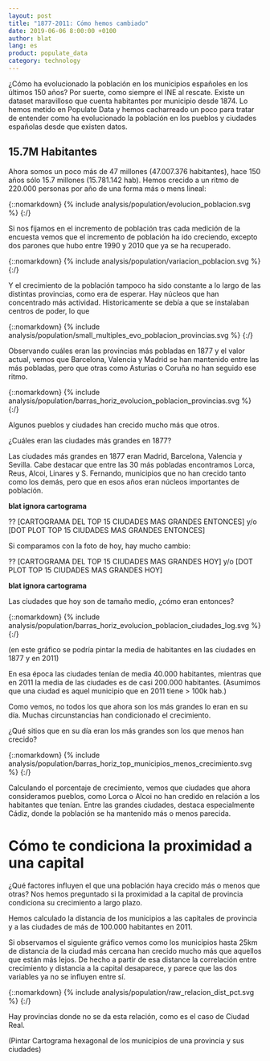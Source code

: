 ```yaml
---
layout: post
title: "1877-2011: Cómo hemos cambiado"
date: 2019-06-06 8:00:00 +0100
author: blat
lang: es
product: populate_data
category: technology
---
```


¿Cómo ha evolucionado la población en los municipios españoles en los últimos 150 años? Por suerte, como siempre el INE al rescate. Existe un dataset maravilloso que cuenta habitantes por municipio desde 1874. Lo hemos metido en Populate Data y hemos cacharreado un poco para tratar de entender como ha evolucionado la población en los pueblos y ciudades españolas desde que existen datos.

## 15.7M Habitantes

Ahora somos un poco más de 47 millones (47.007.376 habitantes), hace 150 años sólo 15.7 millones (15.781.142 hab). Hemos crecido a un ritmo de 220.000 personas por año de una forma más o mens lineal:

{::nomarkdown}
{% include analysis/population/evolucion_poblacion.svg %}
{:/}

Si nos fijamos en el incremento de población tras cada medición de la encuesta vemos que el incremento de población ha ido creciendo, excepto dos parones que hubo entre 1990 y 2010 que ya se ha recuperado.

{::nomarkdown}
{% include analysis/population/variacion_poblacion.svg %}
{:/}

Y el crecimiento de la población tampoco ha sido constante a lo largo de las distintas provincias, como era de esperar. Hay núcleos que han concentrado más actividad. Historicamente se debía a que se instalaban centros de poder, lo que

{::nomarkdown}
{% include analysis/population/small_multiples_evo_poblacion_provincias.svg %}
{:/}

Observando cuáles eran las provincias más pobladas en 1877 y el valor actual, vemos que Barcelona, Valencia y Madrid se han mantenido entre las más pobladas, pero que otras como Asturias o Coruña no han seguido ese ritmo.

{::nomarkdown}
{% include analysis/population/barras_horiz_evolucion_poblacion_provincias.svg %}
{:/}

Algunos pueblos y ciudades han crecido mucho más que otros.

¿Cuáles eran las ciudades más grandes en 1877?

Las ciudades más grandes en 1877 eran Madrid, Barcelona, Valencia y Sevilla. Cabe destacar que entre las 30 más pobladas encontramos Lorca, Reus, Alcoi, Linares y S. Fernando, municipios que no han crecido tanto como los demás, pero que en esos años eran núcleos importantes de población.

****blat ignora cartograma****

?? [CARTOGRAMA DEL TOP 15 CIUDADES MAS GRANDES ENTONCES]
    y/o [DOT PLOT TOP 15 CIUDADES MAS GRANDES ENTONCES]

Si comparamos con la foto de hoy, hay mucho cambio:

?? [CARTOGRAMA DEL TOP 15 CIUDADES MAS GRANDES HOY]
    y/o [DOT PLOT TOP 15 CIUDADES MAS GRANDES HOY]

****blat ignora cartograma****

Las ciudades que hoy son de tamaño medio, ¿cómo eran entonces?

{::nomarkdown}
{% include analysis/population/barras_horiz_evolucion_poblacion_ciudades_log.svg %}
{:/}

(en este gráfico se podría pintar la media de habitantes en las ciudades en 1877 y en 2011)

En esa época las ciudades tenían de media 40.000 habitantes, mientras que en 2011 la media de las ciudades es de casi 200.000 habitantes. (Asumimos que una ciudad es aquel municipio que en 2011 tiene > 100k hab.)

Como vemos, no todos los que ahora son los más grandes lo eran en su día. Muchas circunstancias han condicionado el crecimiento.

¿Qué sitios que en su día eran los más grandes son los que menos han crecido?

{::nomarkdown}
{% include analysis/population/barras_horiz_top_municipios_menos_crecimiento.svg %}
{:/}

Calculando el porcentaje de crecimiento, vemos que ciudades que ahora consideramos pueblos, como Lorca o Alcoi no han credido en relación a los habitantes que tenían. Entre las grandes ciudades, destaca especialmente Cádiz, donde la población se ha mantenido más o menos parecida.


# Cómo te condiciona la proximidad a una capital

¿Qué factores influyen el que una población haya crecido más o menos que otras? Nos hemos preguntado si la proximidad a la capital de provincia condiciona su crecimiento a largo plazo.

Hemos calculado la distancia de los municipios a las capitales de provincia y a las ciudades de más de 100.000 habitantes en 2011.

Si observamos el siguiente gráfico vemos como los municipios hasta 25km de distancia de la ciudad más cercana han crecido mucho más que aquellos que están más lejos. De hecho a partir de esa distance la correlación entre crecimiento y distancia a la capital desaparece, y parece que las dos variables ya no se influyen entre sí.

{::nomarkdown}
{% include analysis/population/raw_relacion_dist_pct.svg %}
{:/}

Hay provincias donde no se da esta relación, como es el caso de Ciudad Real.


(Pintar Cartograma hexagonal de los municipios de una provincia y sus ciudades)
